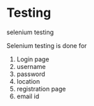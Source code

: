 # Testing
selenium testing

Selenium testing is done for
1. Login page
2. username
3. password
4. location
5. registration page
6. email id
